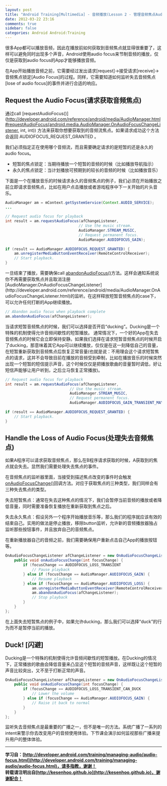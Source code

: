```yaml
---
layout: post
title: "Android Training[Multimedia] - 音频播放(Lesson 2 - 管理音频焦点Audio Focus)"
date: 2012-03-22 23:16
comments: true
sidebar: false
categories: Android Android:Training
---
```


很多App都可以播放音频，因此在播放前如何获取到音频焦点就显得很重要了，这样可以避免同时出现多个声音，Android使用audio focus来节制音频的播放，仅仅是获取到audio focus的App才能够播放音频。

在App开始播放音频之前，它需要经过发出请求[request]->接受请求[receive]->音频焦点锁定[Audio Focus]的过程。同样，它需要知道如何监听失去音频焦点[lose of audio focus]的事件并进行合适的响应。

<!-- more -->

## Request the Audio Focus(请求获取音频焦点)
通过call [requestAudioFocus()](http://developer.android.com/reference/android/media/AudioManager.html#requestAudioFocus(android.media.AudioManager.OnAudioFocusChangeListener, int, int)) 方法来获取你想要获取到的音频流焦点。如果请求成功这个方法会返回 AUDIOFOCUS_REQUEST_GRANTED 。

我们必须指定正在使用哪个音频流，而且需要确定请求的是短暂的还是永久的audio focus。

* 短暂的焦点锁定：当期待播放一个短暂的音频的时候（比如播放导航指示）
* 永久的焦点锁定：当计划播放可预期到的较长的音频的时候（比如播放音乐）

下面是一个在播放音乐的时候请求永久的音频焦点的例子，我们必须在开始播放之前立即请求音频焦点，比如在用户点击播放或者游戏程序中下一关开始的片头音乐。
```java
AudioManager am = mContext.getSystemService(Context.AUDIO_SERVICE);  
...  
  
// Request audio focus for playback  
int result = am.requestAudioFocus(afChangeListener,  
                                 // Use the music stream.  
                                 AudioManager.STREAM_MUSIC,  
                                 // Request permanent focus.  
                                 AudioManager.AUDIOFOCUS_GAIN);  
     
if (result == AudioManager.AUDIOFOCUS_REQUEST_GRANTED) {  
    am.unregisterMediaButtonEventReceiver(RemoteControlReceiver);  
    // Start playback.  
}  
```
一旦结束了播放，需要确保call [abandonAudioFocus()](http://developer.android.com/reference/android/media/AudioManager.html#abandonAudioFocus(android.media.AudioManager.OnAudioFocusChangeListener))方法。这样会通知系统说你不再需要获取焦点并且取消注册[AudioManager.OnAudioFocusChangeListener](http://developer.android.com/reference/android/media/AudioManager.OnAudioFocusChangeListener.html)的监听。在这样释放短暂音频焦点的case下，可以允许任何打断的App继续播放。
```java
// Abandon audio focus when playback complete      
am.abandonAudioFocus(afChangeListener);  
```
当请求短暂音频焦点的时候，我们可以选择是否开启“ducking”。Ducking是一个特殊的机制使得允许音频间歇性的短暂播放。
通常情况下，一个好的App在失去音频焦点的时候它会立即保持安静。如果我们选择在请求短暂音频焦点的时候开启了ducking，那意味着其它App可以继续播放，仅仅是在这一刻降低自己的音量，在短暂重新获取到音频焦点后恢复正常音量(也就是说：不用理会这个请求短暂焦点的请求，这并不会导致目前在播放的音频受到牵制，比如在播放音乐的时候突然出现一个短暂的短信提示声音，这个时候仅仅是把播放歌曲的音量暂时调低，好让短信声能够让用户听到，之后立马恢复正常播放)。
```java
// Request audio focus for playback  
int result = am.requestAudioFocus(afChangeListener,  
                             // Use the music stream.  
                             AudioManager.STREAM_MUSIC,  
                             // Request permanent focus.  
                             AudioManager.AUDIOFOCUS_GAIN_TRANSIENT_MAY_DUCK);  
     
if (result == AudioManager.AUDIOFOCUS_REQUEST_GRANTED) {  
    // Start playback.  
}  
```

## Handle the Loss of Audio Focus(处理失去音频焦点)
如果A程序可以请求获取音频焦点，那么在B程序请求获取的时候，A获取到的焦点就会失去。显然我们需要处理失去焦点的事件。

在音频焦点的监听器里面，当接受到描述焦点改变的事件时会触发[onAudioFocusChange()](http://developer.android.com/reference/android/media/AudioManager.OnAudioFocusChangeListener.html#onAudioFocusChange(int))回调方法。对应于获取焦点的三种类型，我们同样会有三种失去焦点的类型。

失去短暂焦点：通常在失去这种焦点的情况下，我们会暂停当前音频的播放或者降低音量，同时需要准备恢复播放在重新获取到焦点之后。

失去永久焦点：假设另外一个程序开始播放音乐等，那么我们的程序就应该有效的结束自己。实用的做法是停止播放，移除button监听，允许新的音频播放器独占监听那些按钮事件，并且放弃自己的音频焦点。

在重新播放器自己的音频之前，我们需要确保用户重新点击自己App的播放按钮等。
```java
OnAudioFocusChangeListener afChangeListener = new OnAudioFocusChangeListener() {  
    public void onAudioFocusChange(int focusChange) {  
        if (focusChange == AUDIOFOCUS_LOSS_TRANSIENT  
            // Pause playback  
        } else if (focusChange == AudioManager.AUDIOFOCUS_GAIN) {  
            // Resume playback   
        } else if (focusChange == AudioManager.AUDIOFOCUS_LOSS) {  
            am.unregisterMediaButtonEventReceiver(RemoteControlReceiver);  
            am.abandonAudioFocus(afChangeListener);  
            // Stop playback  
        }  
    }  
};  
```
在上面失去短暂焦点的例子中，如果允许ducking，那么我们可以选择“duck”的行为而不是暂停当前的播放。

## Duck! [闪避]
Ducking是一个特殊的机制使得允许音频间歇性的短暂播放。在Ducking的情况下，正常播放的歌曲会降低音量来凸显这个短暂的音频声音，这样既让这个短暂的声音比较突出，又不至于打断正常的声音。
```java
OnAudioFocusChangeListener afChangeListener = new OnAudioFocusChangeListener() {  
    public void onAudioFocusChange(int focusChange) {  
        if (focusChange == AUDIOFOCUS_LOSS_TRANSIENT_CAN_DUCK  
            // Lower the volume  
        } else if (focusChange == AudioManager.AUDIOFOCUS_GAIN) {  
            // Raise it back to normal  
        }  
    }  
};  
```
监听失去音频焦点是最重要的广播之一，但不是唯一的方法。系统广播了一系列的intent来警示你去改变用户的音频使用体验。下节课会演示如何监视那些广播来提升用户的整体体验。

***
**学习自：[http://developer.android.com/training/managing-audio/audio-focus.html](http://developer.android.com/training/managing-audio/audio-focus.html)，请多指教，谢谢！**  
**转载请注明出自[http://kesenhoo.github.io](http://kesenhoo.github.io)，谢谢配合！**






